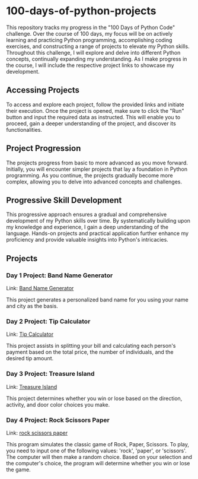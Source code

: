 # 100-days-of-python-projects

This repository tracks my progress in the "100 Days of Python Code" challenge. Over the course of 100 days, my focus will be on actively learning and practicing Python programming, accomplishing coding exercises, and constructing a range of projects to elevate my Python skills. Throughout this challenge, I will explore and delve into different Python concepts, continually expanding my understanding. As I make progress in the course, I will include the respective project links to showcase my development.

## Accessing Projects
To access and explore each project, follow the provided links and initiate their execution. Once the project is opened, make sure to click the "Run" button and input the required data as instructed. This will enable you to proceed, gain a deeper understanding of the project, and discover its functionalities.

## Project Progression
The projects progress from basic to more advanced as you move forward. Initially, you will encounter simpler projects that lay a foundation in Python programming. As you continue, the projects gradually become more complex, allowing you to delve into advanced concepts and challenges.

## Progressive Skill Development
This progressive approach ensures a gradual and comprehensive development of my Python skills over time. By systematically building upon my knowledge and experience, I gain a deep understanding of the language. Hands-on projects and practical application further enhance my proficiency and provide valuable insights into Python's intricacies.

## Projects

### Day 1 Project: Band Name Generator
Link: [Band Name Generator](https://replit.com/@Hanieh73/band-name-generator?v=1)

This project generates a personalized band name for you using your name and city as the basis.

### Day 2 Project: Tip Calculator
Link: [Tip Calculator](https://replit.com/@Hanieh73/tip-calculator?v=1)

This project assists in splitting your bill and calculating each person's payment based on the total price, the number of individuals, and the desired tip amount.

### Day 3 Project: Treasure Island
Link: [Treasure Island](https://replit.com/@Hanieh73/treasure-island?v=1)

This project determines whether you win or lose based on the direction, activity, and door color choices you make. 

### Day 4 Project: Rock Scissors Paper
Link: [rock scissors paper](https://replit.com/@Hanieh73/rock-paper-scissors?v=1)

This program simulates the classic game of Rock, Paper, Scissors. To play, you need to input one of the following values: 'rock', 'paper', or 'scissors'. The computer will then make a random choice. Based on your selection and the computer's choice, the program will determine whether you win or lose the game.






